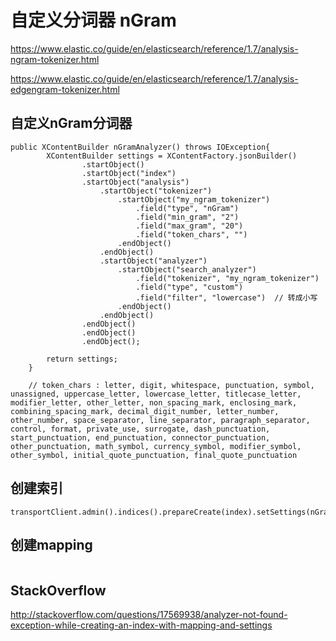 # 自定义分词器 nGram
https://www.elastic.co/guide/en/elasticsearch/reference/1.7/analysis-ngram-tokenizer.html

https://www.elastic.co/guide/en/elasticsearch/reference/1.7/analysis-edgengram-tokenizer.html

## 自定义nGram分词器
```
public XContentBuilder nGramAnalyzer() throws IOException{
        XContentBuilder settings = XContentFactory.jsonBuilder()
                .startObject()
                .startObject("index")
                .startObject("analysis")
                    .startObject("tokenizer")
                        .startObject("my_ngram_tokenizer")
                            .field("type", "nGram")
                            .field("min_gram", "2")
                            .field("max_gram", "20")
                            .field("token_chars", "")
                        .endObject()
                    .endObject()
                    .startObject("analyzer")
                        .startObject("search_analyzer")
                            .field("tokenizer", "my_ngram_tokenizer")
                            .field("type", "custom")
                            .field("filter", "lowercase")  // 转成小写
                        .endObject()
                    .endObject()
                .endObject()
                .endObject()
                .endObject();

        return settings;
    }

    // token_chars : letter, digit, whitespace, punctuation, symbol, unassigned, uppercase_letter, lowercase_letter, titlecase_letter, modifier_letter, other_letter, non_spacing_mark, enclosing_mark, combining_spacing_mark, decimal_digit_number, letter_number, other_number, space_separator, line_separator, paragraph_separator, control, format, private_use, surrogate, dash_punctuation, start_punctuation, end_punctuation, connector_punctuation, other_punctuation, math_symbol, currency_symbol, modifier_symbol, other_symbol, initial_quote_punctuation, final_quote_punctuation
```

## 创建索引
```
transportClient.admin().indices().prepareCreate(index).setSettings(nGramAnalyzer()).execute().actionGet();
```

## 创建mapping
```

```

## StackOverflow
http://stackoverflow.com/questions/17569938/analyzer-not-found-exception-while-creating-an-index-with-mapping-and-settings
